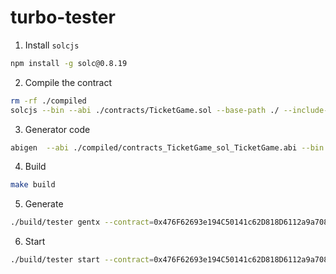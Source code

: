# turbo-tester

1. Install `solcjs`

```bash
npm install -g solc@0.8.19
```

2. Compile the contract

```bash
rm -rf ./compiled
solcjs --bin --abi ./contracts/TicketGame.sol --base-path ./ --include-path ./node_modules/ --output-dir ./compiled/
```

3. Generator code

```bash
abigen  --abi ./compiled/contracts_TicketGame_sol_TicketGame.abi --bin ./compiled/contracts_TicketGame_sol_TicketGame.bin --pkg gen --type TicketGame --out ./simple/gen/TicketGame.go
```

4. Build

```bash
make build
```

5. Generate

```bash
./build/tester gentx --contract=0x476F62693e194C50141c62D818D6112a9a70826a --output ~/Downloads --url http://localhost:8545 --chain-id 1223 --batch-size 1000 --gas-fee-cap 150000 --gas-tip-cap 50000 --gas-limit 200000  --contract-method-params 0x476F62693e194C50141c62D818D6112a9a70826a --contract-method redeem
```

6. Start

```bash
./build/tester start --contract=0x476F62693e194C50141c62D818D6112a9a70826a --url http://localhost:8545 --chain-id 1223 --batch-size 1000 --gas-fee-cap 150000 --gas-tip-cap 50000 --gas-limit 200000  --run-total-batch 1000 --run-user-num 10  --contract-method-params 0x476F62693e194C50141c62D818D6112a9a70826a --contract-method redeem
```
